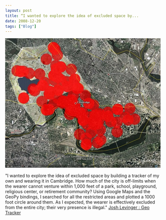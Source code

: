 ```yaml
---
layout: post
title: “I wanted to explore the idea of excluded space by...
date: 2008-12-20
tags: ["Blog"]
---
```


![](k3Im6rfOqhq3nc3zApjwjvl4o1_500.jpg)  

"I wanted to explore the idea of excluded space by building a tracker of my own and wearing it in Cambridge. How much of the city is off-limits when the wearer cannot venture within 1,000 feet of a park, school, playground, religious center, or retirement community? Using Google Maps and the GeoPy bindings, I searched for all the restricted areas and plotted a 1000 foot circle around them. As I expected, the wearer is effectively excluded from the entire city; their very presence is illegal." [Josh Levinger : Geo Tracker ](http://web.media.mit.edu/~jlev/Projects/GeoTracker)